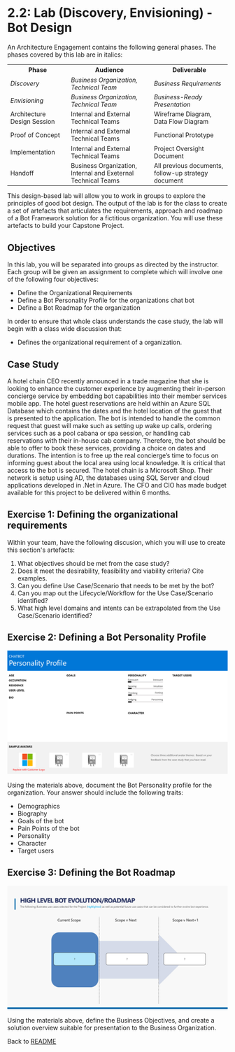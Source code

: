 # 2.2: Lab (Discovery, Envisioning) - Bot Design 

An Architecture Engagement contains the following general phases. The phases covered by this lab are in italics: 

 <table style="width:100%">
  <tr>
    <th><b>Phase</b></th>
    <th><b>Audience</b></th>
    <th><b>Deliverable</b></th>
  </tr>
  <tr>
    <td><i>Discovery</i></td>
    <td><i>Business Organization, Technical Team</i></td>
    <td><i>Business Requirements</i></td>
  </tr>
  <tr>
    <td><i>Envisioning</i></td>
    <td><i>Business Organization, Technical Team</i></td>
    <td><i>Business-Ready Presentation</i></td>
  </tr>
  <tr>
    <td>Architecture Design Session</td>
    <td>Internal and External Technical Teams</td>
    <td>Wireframe Diagram, Data Flow Diagram</td>
  </tr>
  <tr>
    <td>Proof of Concept</td>
    <td>Internal and External Technical Teams</td>
    <td>Functional Prototype</td>
  </tr>
  <tr>
    <td>Implementation</td>
    <td>Internal and External Technical Teams</td>
    <td>Project Oversight Document</td>
  </tr>
  <tr>
    <td>Handoff</td>
    <td>Business Organization, Internal and Exeternal Technical Teams</td>
    <td>All previous documents, follow-up strategy document</td>
  </tr>
</table> 

This design-based lab will allow you to work in groups to explore the principles of good bot design. The output of the lab is for the class to create a set of artefacts that articulates the requirements, approach and roadmap of a Bot Framework solution for a fictitious organization. You will use these artefacts to  build your Capstone Project.

## Objectives
In this lab, you will be separated into groups as directed by the instructor. Each group will be given an assignment to complete which will involve one of the following four objectives:

- Define the Organizational Requirements
- Define a Bot Personality Profile for the organizations chat bot
- Define a Bot Roadmap for the organization

In order to ensure that whole class understands the case study, the lab will begin with a class wide discussion that:

- Defines the organizational requirement of a organization.

## Case Study

A hotel chain CEO recently announced in a trade magazine that she is looking to enhance the customer experience by augmenting their in-person concierge service by embedding bot capabilities into their member services mobile app. The hotel guest reservations are held within an Azure SQL Database which contains the dates and the hotel location of the guest that is presented to the application. The bot is intended to handle the common request that guest will make such as setting up wake up calls, ordering services such as a pool cabana or spa session, or handling cab reservations with their in-house cab company. Therefore, the bot should be able to offer to book these services, providing a choice on dates and durations. The intention is to free up the real concierge’s time to focus on informing guest about the local area using local knowledge. It is critical that access to the bot is secured. The hotel chain is a Microsoft Shop. Their network is setup using AD, the databases using SQL Server and cloud applications developed in .Net in Azure. The CFO and CIO has made budget available for this project to be delivered within 6 months.

## Exercise 1: Defining the organizational requirements

Within your team, have the following discusion, which you will use to create this section's artefacts:

1. What objectives should be met from the case study?
2. Does it meet the desirability, feasibility and viability criteria? Cite examples.
3. Can you define Use Case/Scenario that needs to be met by the bot?
4. Can you map out the Lifecycle/Workflow for the Use Case/Scenario identified?
5. What high level domains and intents can be extrapolated from the Use Case/Scenario identified?

## Exercise 2: Defining a Bot Personality Profile 

![Defining a Bot Personality Profile](./resources/assets/sess_2.1_Lab_1.2.jpg)

Using the materials above, document the Bot Personality profile for the organization. Your answer should include the following traits:

* Demographics
* Biography
* Goals of the bot
* Pain Points of the bot
* Personality
* Character
* Target users

## Exercise 3: Defining the Bot Roadmap

![Defining the Bot Roadmap](./resources/assets/sess_2.1_Lab_1.4.jpg)

Using the materials above, define the Business Objectives, and create a solution overview suitable for presentation to the Business Organization.   

Back to [README](./readme.md)